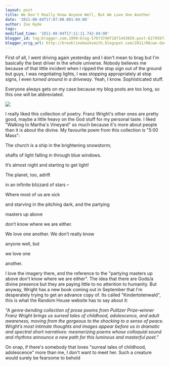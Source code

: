 ```yaml
---
layout: post
title: We Don't Really Know Anyone Well, But We Love One Another
date: '2011-08-04T17:07:00.001-04:00'
author: Zoe Hyde
tags:
modified_time: '2011-08-04T17:11:11.742-04:00'
blogger_id: tag:blogger.com,1999:blog-5767374071871443859.post-6279597324678031730
blogger_orig_url: http://brooklinebooksmith.blogspot.com/2011/08/we-dont-really-know-anyone-well-but-we.html
---
```

First of all, I went driving again yesterday and I don't mean to brag but I'm basically the best driver in the whole universe. Nobody believes me because of that little incident when I ripped the stop sign out of the ground but guys, I was negotiating lights, I was stopping appropriately at stop signs, I even _turned around in a driveway_. Yeah, I know. Sophisticated stuff.

Everyone always gets on my case because my blog posts are too long, so this one will be abbreviated.

![](http://images.amazon.com/images/P/0375415181.01.LZZZZZZZ.jpg)

I really liked this collection of poetry. Franz Wright's other ones are pretty good, maybe a little heavy on the God stuff for my personal taste. I liked "Walking to Martha's Vineyard" so much because it's more about people than it is about the divine. My favourite poem from this collection is "5:00 Mass":

The church is a ship in the brightening snowstorm;

shafts of light falling in through blue windows.

It’s almost night and starting to get light!

The planet, too, adrift

in an infinite blizzard of stars –

Where most of us are sick

and starving in the pitching dark, and the partying

masters up above

don’t know where we are either.

We love one another. We don’t really know

anyone well, but

we love one

another.

I love the imagery there, and the reference to the "partying masters up above don't know where we are either". The idea that there are Gods/a divine presence but they are paying little to no attention to humanity. But anyway, Wright has a new book coming out in September that I'm desperately trying to get an advance copy of. Its called "Kindertotenwald", this is what the Random House website has to say about it:

_"A genre-bending collection of prose poems from Pulitzer Prize–winner Franz Wright brings us surreal tales of childhood, adolescence, and adult awareness, moving from the gorgeous to the shocking to a sense of peace. Wright’s most intimate thoughts and images appear before us in dramatic and spectral short narratives: mesmerizing poems whose colloquial sound and rhythms announce a new path for this luminous and masterful poet."_

On snap, if there's somebody that loves "surreal tales of childhood, adolescence" more than me, I don't want to meet her. Such a creature would surely be fearsome to behold